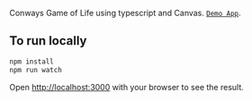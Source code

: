 Conways Game of Life using typescript and Canvas. [`Demo App`](https://sageknives.github.io/Game-of-Life/).

## To run locally

```bash
npm install
npm run watch
```

Open [http://localhost:3000](http://localhost:3000) with your browser to see the result.
